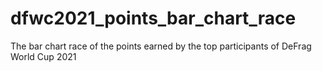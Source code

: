 # dfwc2021_points_bar_chart_race
The bar chart race of the points earned by the top participants of DeFrag World Cup 2021
